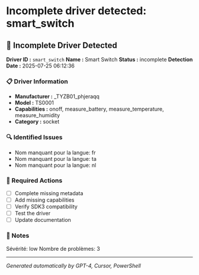 # Incomplete driver detected: smart_switch

## 🚨 Incomplete Driver Detected

**Driver ID :** `smart_switch`
**Name :** Smart Switch
**Status :** incomplete
**Detection Date :** 2025-07-25 06:12:36

### 📋 Driver Information
- **Manufacturer :** _TYZB01_phjeraqq
- **Model :** TS0001
- **Capabilities :** onoff, measure_battery, measure_temperature, measure_humidity
- **Category :** socket

### 🔍 Identified Issues
- Nom manquant pour la langue: fr
- Nom manquant pour la langue: ta
- Nom manquant pour la langue: nl

### 🎯 Required Actions
- [ ] Complete missing metadata
- [ ] Add missing capabilities
- [ ] Verify SDK3 compatibility
- [ ] Test the driver
- [ ] Update documentation

### 📝 Notes
Sévérité: low
Nombre de problèmes: 3

---
*Generated automatically by GPT-4, Cursor, PowerShell*

